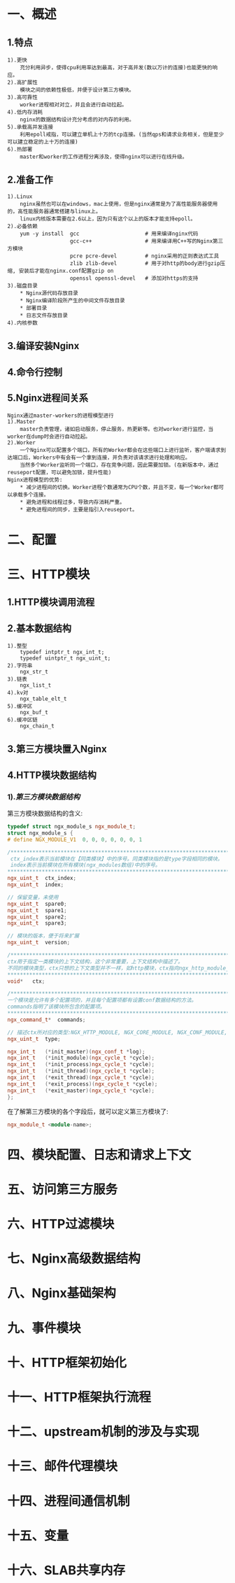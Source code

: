 # 一、概述
## 1.特点
    1).更快
        充分利用异步，使得cpu利用率达到最高，对于高并发(数以万计的连接)也能更快的响应。
    2).高扩展性
        模块之间的依赖性极低，并便于设计第三方模块。
    3).高可靠性
        worker进程相对对立，并且会进行自动拉起。
    4).低内存消耗
        nginx的数据结构设计充分考虑的对内存的利用。
    5).承载高并发连接
        利用epoll戒指，可以建立单机上十万的tcp连接。(当然qps和请求业务相关，但是至少可以建立稳定的上十万的连接)
    6).热部署
        master和worker的工作进程分离涉及，使得nginx可以进行在线升级。
## 2.准备工作
    1).Linux
        nginx虽然也可以在windows，mac上使用，但是nginx通常是为了高性能服务器使用的，高性能服务器通常搭建与linux上。
        linux内核版本需要在2.6以上，因为只有这个以上的版本才能支持epoll。
    2).必备依赖
        yum -y install  gcc                     # 用来编译nginx代码
                        gcc-c++                 # 用来编译用C++写的Nginx第三方模块
                        pcre pcre-devel         # nginx采用的正则表达式工具
                        zlib zlib-devel         # 用于对http的body进行gzip压缩, 安装后才能在nginx.conf配置gzip on
                        openssl openssl-devel   # 添加对https的支持
    3).磁盘目录
        * Nginx源代码存放目录
        * Nginx编译阶段所产生的中间文件存放目录
        * 部署目录
        * 日志文件存放目录
    4).内核参数
## 3.编译安装Nginx
## 4.命令行控制
## 5.Nginx进程间关系
    Nginx通过master-workers的进程模型进行
    1).Master
        master负责管理，诸如启动服务，停止服务，热更新等。也对worker进行监控，当worker在dump时会进行自动拉起。
    2).Worker
        一个Nginx可以配置多个端口，所有的Worker都会在这些端口上进行监听，客户端请求到达端口后，Workers中有会有一个拿到连接，并负责对该请求进行处理和响应。
        当然多个Worker监听同一个端口，存在竞争问题，因此需要加锁。(在新版本中，通过reuseport配置，可以避免加锁，提升性能)
    Nginx进程模型的优势:
        * 减少进程间的切换。Worker进程个数通常为CPU个数，并且不变，每一个Worker都可以承载多个连接。
        * 避免进程和线程过多，导致内存消耗严重。
        * 避免进程间的同步，主要是指引入reuseport。
# 二、配置
# 三、HTTP模块
## 1.HTTP模块调用流程
## 2.基本数据结构
    1).整型
        typedef intptr_t ngx_int_t;
        typedef uintptr_t ngx_uint_t;
    2).字符串
        ngx_str_t
    3).链表
        ngx_list_t
    4).kv对
        ngx_table_elt_t
    5).缓冲区
        ngx_buf_t
    6).缓冲区链
        ngx_chain_t
## 3.第三方模块置入Nginx
## 4.HTTP模块数据结构
### 1).*第三方模块数据结构*
第三方模块数据结构的含义:
```cpp
typedef struct ngx_module_s ngx_module_t;
struct ngx_module_s {
# define NGX_MODULE_V1  0, 0, 0, 0, 0, 0, 1

/********************************************************************************
 ctx_index表示当前模块在【同类模块】中的序号。同类模块指的是type字段相同的模块。
 index表示当前模块在所有模块(ngx_modules数组)中的序号。
********************************************************************************/
ngx_uint_t  ctx_index;
ngx_uint_t  index;

// 保留变量，未使用
ngx_uint_t  spare0;
ngx_uint_t  spare1;
ngx_uint_t  spare2;
ngx_uint_t  spare3;

// 模块的版本，便于将来扩展
ngx_uint_t  version;

/********************************************************************************
ctx用于指定一类模块的上下文结构，这个非常重要，上下文结构中描述了。
不同的模块类型，ctx只想的上下文类型并不一样，如http模块，ctx指向ngx_http_module_t结构体
********************************************************************************/
void*   ctx;

/********************************************************************************
一个模块是允许有多个配置项的，并且每个配置项都有设置conf数据结构的方法。
commands指明了该模块所包含的配置项。
********************************************************************************/
ngx_command_t*  commands;

// 描述ctx所对应的类型:NGX_HTTP_MODULE, NGX_CORE_MODULE, NGX_CONF_MODULE, NGX_EVENT_MODULE, NGX_MAIL_MODULES
ngx_uint_t  type;

ngx_int_t   (*init_master)(ngx_conf_t *log);
ngx_int_t   (*init_module)(ngx_cycle_t *cycle);
ngx_int_t   (*init_process)ngx_cycle_t *cycle);
ngx_int_t   (*init_thread)(ngx_cycle_t *cycle);
ngx_int_t   (*exit_thread)(ngx_cycle_t *cycle);
ngx_int_t   (*exit_process)(ngx_cycle_t *cycle);
ngx_int_t   (*exit_master)(ngx_cycle_t *cycle);
};
```
在了解第三方模块的各个字段后，就可以定义第三方模块了: 
```cpp
ngx_module_t <module-name>;
```
# 四、模块配置、日志和请求上下文
# 五、访问第三方服务
# 六、HTTP过滤模块
# 七、Nginx高级数据结构
# 八、Nginx基础架构
# 九、事件模块
# 十、HTTP框架初始化
# 十一、HTTP框架执行流程
# 十二、upstream机制的涉及与实现
# 十三、邮件代理模块
# 十四、进程间通信机制
# 十五、变量
# 十六、SLAB共享内存